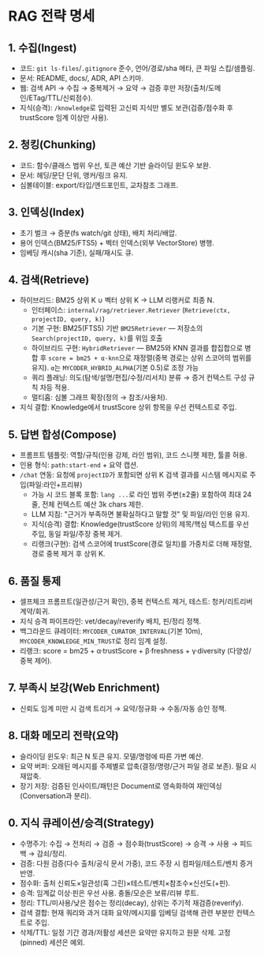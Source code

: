 # RAG 전략 명세

## 1. 수집(Ingest)
- 코드: `git ls-files`/`.gitignore` 준수, 언어/경로/sha 메타, 큰 파일 스킵/샘플링.
- 문서: README, docs/, ADR, API 스키마.
- 웹: 검색 API → 수집 → 중복제거 → 요약 → 검증 후만 저장(출처/도메인/ETag/TTL/신뢰점수).
 - 지식(승격): `/knowledge`로 입력된 고신뢰 지식만 별도 보관(검증/점수화 후 trustScore 임계 이상만 사용).

## 2. 청킹(Chunking)
- 코드: 함수/클래스 범위 우선, 토큰 예산 기반 슬라이딩 윈도우 보완.
- 문서: 헤딩/문단 단위, 앵커/링크 유지.
- 심볼테이블: export/타입/엔드포인트, 교차참조 그래프.

## 3. 인덱싱(Index)
- 초기 벌크 → 증분(fs watch/git 상태), 배치 처리/배압.
- 용어 인덱스(BM25/FTS5) + 벡터 인덱스(외부 VectorStore) 병행.
- 임베딩 캐시(sha 기준), 실패/재시도 큐.

## 4. 검색(Retrieve)
- 하이브리드: BM25 상위 K ∪ 벡터 상위 K → LLM 리랭커로 최종 N.
  - 인터페이스: `internal/rag/retriever.Retriever` (`Retrieve(ctx, projectID, query, k)`)
  - 기본 구현: BM25(FTS5) 기반 `BM25Retriever` — 저장소의 `Search(projectID, query, k)`를 위임 호출
  - 하이브리드 구현: `HybridRetriever` — BM25와 KNN 결과를 합집합으로 병합 후 `score = bm25 + α·knn`으로 재정렬(중복 경로는 상위 스코어의 범위를 유지). `α`는 `MYCODER_HYBRID_ALPHA`(기본 0.5)로 조정 가능
  - 쿼리 플래닝: 의도(탐색/설명/편집/수정/리서치) 분류 → 증거 컨텍스트 구성 규칙 차등 적용.
  - 멀티홉: 심볼 그래프 확장(정의 → 참조/사용처).
 - 지식 결합: Knowledge에서 trustScore 상위 항목을 우선 컨텍스트로 주입.

## 5. 답변 합성(Compose)
- 프롬프트 템플릿: 역할/규칙(인용 강제, 라인 범위), 코드 스니펫 제한, 툴콜 허용.
- 인용 형식: `path:start-end` + 요약 캡션.
- `/chat` 연동: 요청에 `projectID`가 포함되면 상위 K 검색 결과를 시스템 메시지로 주입(파일:라인+프리뷰)
  - 가능 시 코드 블록 포함: ```lang ...```로 라인 범위 주변(±2줄) 포함하여 최대 24줄, 전체 컨텍스트 예산 3k chars 제한.
  - LLM 지침: "근거가 부족하면 불확실하다고 말할 것" 및 파일/라인 인용 유지.
  - 지식(승격) 결합: Knowledge(trustScore 상위)의 제목/핵심 텍스트를 우선 주입, 동일 파일/주장 중복 제거.
  - 리랭크(구현): 검색 스코어에 trustScore(경로 일치)를 가중치로 더해 재정렬, 경로 중복 제거 후 상위 K.

## 6. 품질 통제
- 셀프체크 프롬프트(일관성/근거 확인), 중복 컨텍스트 제거, 테스트: 청커/리트리버 계약/회귀.
 - 지식 승격 파이프라인: vet/decay/reverify 배치, 핀/정리 정책.
 - 백그라운드 큐레이터: `MYCODER_CURATOR_INTERVAL`(기본 10m), `MYCODER_KNOWLEDGE_MIN_TRUST`로 정리 임계 설정.
 - 리랭크: score = bm25 + α·trustScore + β·freshness + γ·diversity (다양성/중복 제어).

## 7. 부족시 보강(Web Enrichment)
- 신뢰도 임계 미만 시 검색 트리거 → 요약/정규화 → 수동/자동 승인 정책.

## 8. 대화 메모리 전략(요약)
- 슬라이딩 윈도우: 최근 N 토큰 유지. 모델/명령에 따른 가변 예산.
- 요약 버퍼: 오래된 메시지를 주제별로 압축(결정/명령/근거 파일 경로 보존). 필요 시 재압축.
- 장기 저장: 검증된 인사이트/패턴은 Document로 영속화하여 재인덱싱(Conversation과 분리).
## 0. 지식 큐레이션/승격(Strategy)
- 수명주기: 수집 → 전처리 → 검증 → 점수화(trustScore) → 승격 → 사용 → 피드백 → 감쇠/정리.
- 검증: 다원 검증(다수 출처/공식 문서 가중), 코드 주장 시 컴파일/테스트/벤치 증거 반영.
- 점수화: 출처 신뢰도×일관성(훅 그린)×테스트/벤치×참조수×신선도(+핀).
- 승격: 임계값 이상·핀은 우선 사용. 충돌/모순은 보류/리뷰 루트.
- 정리: TTL/미사용/낮은 점수는 정리(decay), 상위는 주기적 재검증(reverify).
- 검색 결합: 현재 쿼리와 과거 대화 요약/메시지를 임베딩 검색해 관련 부분만 컨텍스트로 주입.
- 삭제/TTL: 일정 기간 경과/저활성 세션은 요약만 유지하고 원문 삭제. 고정(pinned) 세션은 예외.
